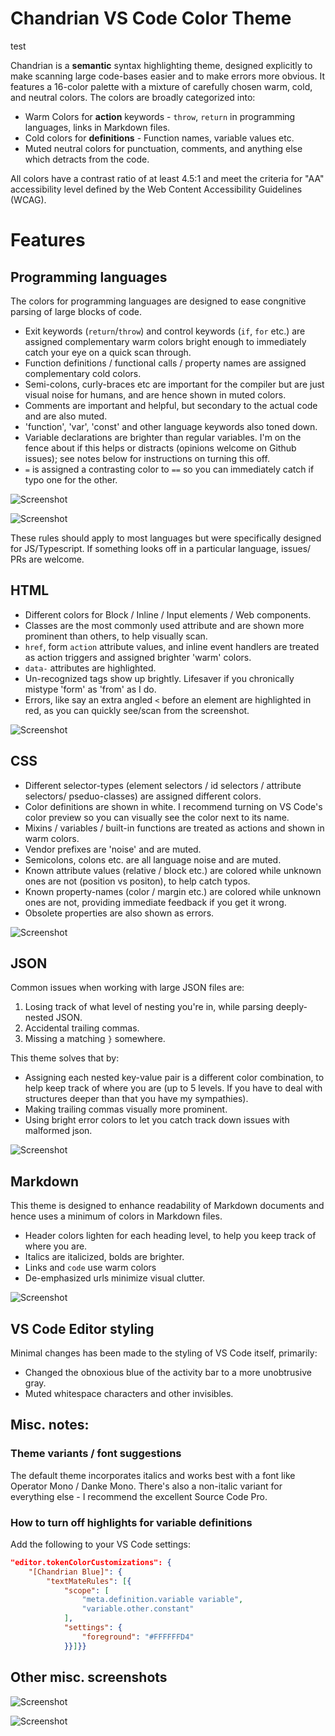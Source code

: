 # Chandrian VS Code Color Theme

test

Chandrian is a **semantic** syntax highlighting theme, designed explicitly to make scanning large code-bases easier and to make errors more obvious. It features a 16-color palette with a mixture of carefully chosen warm, cold, and neutral colors. The colors are broadly categorized into:

- Warm Colors for **action** keywords - `throw`, `return` in programming languages, links in Markdown files.
- Cold colors for **definitions** - Function names, variable values etc.
- Muted neutral colors for punctuation, comments, and anything else which detracts from the code.

All colors have a contrast ratio of at least 4.5:1 and meet the criteria for "AA" accessibility level defined by the Web Content Accessibility Guidelines (WCAG). 

# Features

## Programming languages

The colors for programming languages are designed to ease congnitive parsing of large blocks of code. 

- Exit keywords (`return`/`throw`) and control keywords (`if`, `for` etc.) are assigned complementary warm colors bright enough to immediately catch your eye on a quick scan through.
- Function definitions / functional calls / property names are assigned complementary cold colors.
- Semi-colons, curly-braces etc are important for the compiler but are just visual noise for humans, and are hence shown in muted colors.
- Comments are important and helpful, but secondary to the actual code and are also muted.
- 'function', 'var', 'const' and other language keywords also toned down.
- Variable declarations are brighter than regular variables. I'm on the fence about if this helps or distracts (opinions welcome on Github issues); see notes below for instructions on turning this off. 
- `=` is assigned a contrasting color to `==` so you can immediately catch if typo one for the other.

![Screenshot](screenshots/js.png)

![Screenshot](screenshots/ts.png)

These rules should apply to most languages but were specifically designed for JS/Typescript. If something looks off in a particular language, issues/ PRs are welcome.

## HTML

- Different colors for Block / Inline / Input elements / Web components.
- Classes are the most commonly used attribute and are shown more prominent than others, to help visually scan.
- `href`, form `action` attribute values, and inline event handlers  are treated as action triggers and assigned brighter 'warm' colors.
- `data-` attributes are highlighted.
- Un-recognized tags show up brightly. Lifesaver if you chronically mistype 'form' as 'from' as I do.
- Errors, like say an extra angled `<` before an element are highlighted in red, as you can quickly see/scan from the screenshot.

![Screenshot](screenshots/html.png)

## CSS

- Different selector-types (element selectors / id selectors / attribute selectors/ pseduo-classes) are assigned different colors.
- Color definitions are shown in white. I recommend turning on VS Code's color preview so you can visually see the color next to its name.
- Mixins / variables / built-in functions are treated as actions and shown in warm colors.
- Vendor prefixes are 'noise' and are muted.
- Semicolons, colons etc. are all language noise and are muted.
- Known attribute values (relative / block etc.) are colored while unknown ones are not (position vs positon), to help catch typos.
- Known property-names (color / margin etc.) are colored while unknown ones are not, providing immediate feedback if you get it wrong.
- Obsolete properties are also shown as errors.

![Screenshot](screenshots/sass.png)

## JSON
Common issues when working with large JSON files are:

1. Losing track of what level of nesting you're in, while parsing deeply-nested JSON.
2. Accidental trailing commas.
3. Missing a matching `}` somewhere.

This theme solves that by:
- Assigning each nested key-value pair is a different color combination, to help keep track of where you are (up to 5 levels. If you have to deal with structures deeper than that you have my sympathies).
- Making trailing commas visually more prominent.
- Using bright error colors to let you catch track down issues with malformed json.

![Screenshot](screenshots/json.png)

## Markdown
This theme is designed to enhance readability of Markdown documents and hence uses a minimum of colors in Markdown files.

- Header colors lighten for each heading level, to help you keep track of where you are.
- Italics are italicized, bolds are brighter.
- Links and `code` use warm colors
- De-emphasized urls minimize visual clutter.

![Screenshot](screenshots/markdown.png)

## VS Code Editor styling

Minimal changes has been made to the styling of VS Code itself, primarily:

- Changed the obnoxious blue of the activity bar to a more unobtrusive gray. 
- Muted whitespace characters and other invisibles.

## Misc. notes:

### Theme variants / font suggestions
The default theme incorporates italics and works best with a font like Operator Mono / Danke Mono. There's also a non-italic variant for everything else - I recommend the excellent Source Code Pro.

### How to turn off highlights for variable definitions
Add the following to your VS Code settings:
```json
"editor.tokenColorCustomizations": {
    "[Chandrian Blue]": {
        "textMateRules": [{
            "scope": [
                "meta.definition.variable variable",
                "variable.other.constant"
            ],
            "settings": {
                "foreground": "#FFFFFFD4"
            }}]}}
```

## Other misc. screenshots
![Screenshot](screenshots/python.png)

![Screenshot](screenshots/php.png)
